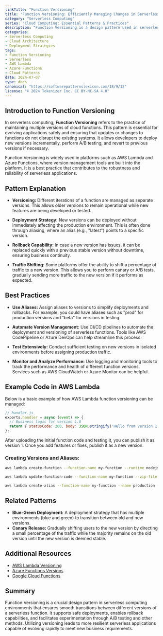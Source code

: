 ```yaml
---
linkTitle: "Function Versioning"
title: "Function Versioning: Efficiently Managing Changes in Serverless Environments"
category: "Serverless Computing"
series: "Cloud Computing: Essential Patterns & Practices"
description: "Function Versioning is a design pattern used in serverless computing to manage and evolve cloud functions iteratively without impacting the existing system. It helps maintain multiple versions of functions, allowing safe deployments and rollbacks."
categories:
- Serverless Computing
- Cloud Architecture
- Deployment Strategies
tags:
- Function Versioning
- Serverless
- AWS Lambda
- Azure Functions
- Cloud Patterns
date: 2024-07-07
type: docs
canonical: "https://softwarepatternslexicon.com/18/9/12"
license: "© 2024 Tokenizer Inc. CC BY-NC-SA 4.0"
---
```


## Introduction to Function Versioning

In serverless computing, **Function Versioning** refers to the practice of maintaining multiple versions of cloud functions. This pattern is essential for evolving applications safely and ensuring that updates or changes to functions do not disrupt the existing systems. It allows developers to deploy new versions incrementally, perform A/B testing, and revert to previous versions if necessary.

Function Versioning is widely used in platforms such as AWS Lambda and Azure Functions, where version management tools are built into the platform. It is a best practice that contributes to the robustness and reliability of serverless applications.

## Pattern Explanation

- **Versioning:** Different iterations of a function are managed as separate versions. This allows older versions to remain operational while new features are being developed or tested.

- **Deployment Strategy:** New versions can be deployed without immediately affecting the production environment. This is often done through aliasing, where an alias (e.g., "latest") points to a specific version.

- **Rollback Capability:** In case a new version has issues, it can be replaced quickly with a previous stable version without downtime, ensuring business continuity.

- **Traffic Shifting:** Some platforms offer the ability to shift a percentage of traffic to a new version. This allows you to perform canary or A/B tests, gradually sending more traffic to the new version if it performs as expected.

## Best Practices

- **Use Aliases:** Assign aliases to versions to simplify deployments and rollbacks. For example, you could have aliases such as "prod" for production versions and "beta" for versions in testing.

- **Automate Version Management:** Use CI/CD pipelines to automate the deployment and versioning of serverless functions. Tools like AWS CodePipeline or Azure DevOps can help streamline this process.

- **Test Extensively:** Conduct sufficient testing on new versions in isolated environments before assigning production traffic.

- **Monitor and Analyze Performance:** Use logging and monitoring tools to track the performance and health of different function versions. Services such as AWS CloudWatch or Azure Monitor can be helpful.

## Example Code in AWS Lambda

Below is a basic example of how AWS Lambda function versioning can be managed:

```javascript
// handler.js
exports.handler = async (event) => {
  // Business logic for version 1.0
  return { statusCode: 200, body: JSON.stringify('Hello from version 1.0!') };
};
```

After uploading the initial function code and testing it, you can publish it as version 1. Once you add features or fixes, publish it as a new version.

### Creating Versions and Aliases:

```bash
aws lambda create-function --function-name my-function --runtime nodejs18.x --handler handler.handler --zip-file fileb://function.zip --role arn:aws:iam::account-id:role/lambda-ex --publish

aws lambda update-function-code --function-name my-function --zip-file fileb://function.zip --publish

aws lambda create-alias --function-name my-function --name production --function-version new_version_number
```

## Related Patterns

- **Blue-Green Deployment:** A deployment strategy that has multiple environments (blue and green) to transition between old and new versions.
- **Canary Release:** Gradually shifting users to the new version by directing a small percentage of the traffic while the majority remains on the old version until the new version is deemed stable.

## Additional Resources

- [AWS Lambda Versioning](https://docs.aws.amazon.com/lambda/latest/dg/configuration-versions.html)
- [Azure Functions Versions](https://docs.microsoft.com/en-us/azure/azure-functions/functions-versions)
- [Google Cloud Functions](https://cloud.google.com/functions/docs/versioning)

## Summary

Function Versioning is a crucial design pattern in serverless computing environments that ensures smooth transitions between different versions of a serverless function. It supports safe deployments, enables rollback capabilities, and facilitates experimentation through A/B testing and other methods. Utilizing versioning leads to more resilient serverless applications capable of evolving rapidly to meet new business requirements.
